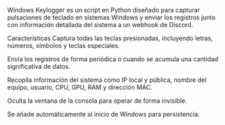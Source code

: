 Windows Keylogger es un script en Python diseñado para capturar pulsaciones de teclado en sistemas Windows y enviar los registros junto con información detallada del sistema a un webhook de Discord.

Características
Captura todas las teclas presionadas, incluyendo letras, números, símbolos y teclas especiales.

Envía los registros de forma periódica o cuando se acumula una cantidad significativa de datos.

Recopila información del sistema como IP local y pública, nombre del equipo, usuario, CPU, GPU, RAM y dirección MAC.

Oculta la ventana de la consola para operar de forma invisible.

Se añade automáticamente al inicio de Windows para persistencia.
